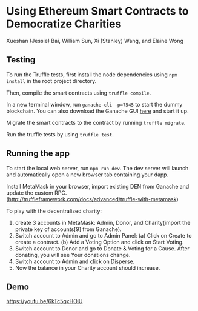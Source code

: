 # Using Ethereum Smart Contracts to Democratize Charities
Xueshan (Jessie) Bai, William Sun, Xi (Stanley) Wang, and Elaine Wong

## Testing
To run the Truffle tests, first install the node dependencies using `npm install` in the root project directory.

Then, compile the smart contracts using `truffle compile`.

In a new terminal window, run `ganache-cli -p=7545` to start the dummy blockchain. You can also download the Ganache GUI [here](http://truffleframework.com/ganache) and start it up.

Migrate the smart contracts to the contract by running `truffle migrate`.

Run the truffle tests by using `truffle test`.

## Running the app
To start the local web server, run `npm run dev`. The dev server will launch and automatically open a new browser tab containing your dapp.

Install MetaMask in your browser, import existing DEN from Ganache and update the custom RPC.(http://truffleframework.com/docs/advanced/truffle-with-metamask)

To play with the decentralized charity:
1. create 3 accounts in MetaMask: Admin, Donor, and Charity(import the private key of accounts[9] from Ganache).
2. Switch account to Admin and go to Admin Panel:
   (a) Click on Create to create a contract.
   (b) Add a Voting Option and click on Start Voting.
3. Switch account to Donor and go to Donate & Voting for a Cause. After donating, you will see Your donations change.
4. Switch account to Admin and click on Disperse.
5. Now the balance in your Charity account should increase.

## Demo
https://youtu.be/6kTc5qxHOlU
